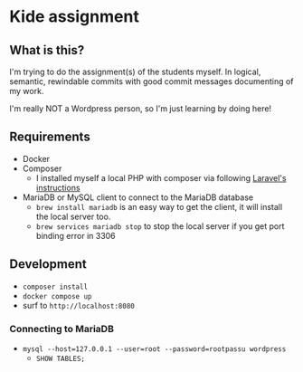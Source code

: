 # Kide assignment

## What is this?

I'm trying to do the assignment(s) of the students myself. In logical, semantic, rewindable commits with good commit messages documenting of my work.

I'm really NOT a Wordpress person, so I'm just learning by doing here!

## Requirements

- Docker
- Composer
  - I installed myself a local PHP with composer via following [Laravel's instructions](https://laravel.com/docs/11.x/installation)
- MariaDB or MySQL client to connect to the MariaDB database
  - `brew install mariadb` is an easy way to get the client, it will install the local server too.
  - `brew services mariadb stop` to stop the local server if you get port binding error in 3306

## Development

- `composer install`
- `docker compose up`
- surf to `http://localhost:8080`

### Connecting to MariaDB

- `mysql --host=127.0.0.1 --user=root --password=rootpassu wordpress`
  - `SHOW TABLES;`
